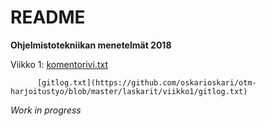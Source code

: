 # README

**Ohjelmistotekniikan menetelmät 2018**

Viikko 1: [komentorivi.txt](https://github.com/oskarioskari/otm-harjoitustyo/blob/master/laskarit/viikko1/komentorivi.txt)

          [gitlog.txt](https://github.com/oskarioskari/otm-harjoitustyo/blob/master/laskarit/viikko1/gitlog.txt)

*Work in progress*
